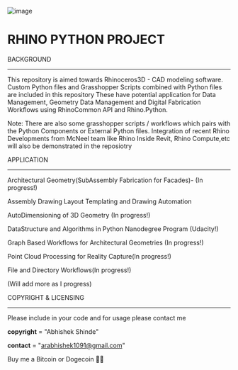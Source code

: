 ![image](https://drive.google.com/uc?export=view&id=1d56iDf8d4U-FVWdfzsx-ODAA7CtK7s6g)


RHINO PYTHON PROJECT
====================	


BACKGROUND
***********

This repository is aimed towards Rhinoceros3D  - CAD  modeling software.
Custom Python files and Grasshopper Scripts combined with Python files are included in this repository
These have potential application for Data Management, Geometry Data Management and Digital Fabrication Workflows using RhinoCommon API and Rhino.Python.

Note: There are also some grasshopper scripts / workflows which pairs with the Python Components or External Python files. 
Integration of recent Rhino Developments from McNeel team like Rhino Inside Revit, Rhino Compute,etc will also be demonstrated in the reposiotry


APPLICATION
***********

Architectural Geometry(SubAssembly Fabrication for Facades)- (In progress!)

Assembly Drawing Layout Templating and Drawing Automation

AutoDimensioning of 3D Geometry (In progress!)

DataStructure and Algorithms in Python Nanodegree Program (Udacity!)

Graph Based Workflows for Architectural Geometries (In progress!)

Point Cloud Processing for Reality Capture(In progress!)

File and Directory Workflows(In progress!)

(Will add more as I progress)


COPYRIGHT & LICENSING
**********************

Please include in your code and for usage please contact me

__copyright__ = "Abhishek Shinde"

__contact__ = "arabhishek1091@gmail.com"

Buy me a Bitcoin or Dogecoin 🧘‍♂️ 
